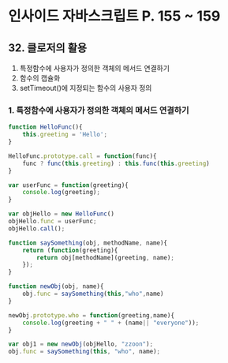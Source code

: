 # 인사이드 자바스크립트 P. 155 ~ 159

## 32. 클로저의 활용
1. 특정함수에 사용자가 정의한 객체의 메서드 연결하기
2. 함수의 캡슐화
3. setTimeout()에 지정되는 함수의 사용자 정의

### 1. 특정함수에 사용자가 정의한 객체의 메서드 연결하기
```js
function HelloFunc(){
    this.greeting = 'Hello';
}

HelloFunc.prototype.call = function(func){
    func ? func(this.greeting) : this.func(this.greeting)
}

var userFunc = function(greeting){
    console.log(greeting);
}

var objHello = new HelloFunc()
objHello.func = userFunc;
objHello.call();
```

```js
function saySomething(obj, methodName, name){
    return (function(greeting){
        return obj[methodName](greeting, name);
    });
}

function newObj(obj, name){
    obj.func = saySomething(this,"who",name)
}

newObj.prototype.who = function(greeting,name){
    console.log(greeting + " " + (name|| "everyone"));
}

var obj1 = new newObj(objHello, "zzoon");
obj.func = saySomething(this, "who", name);

```